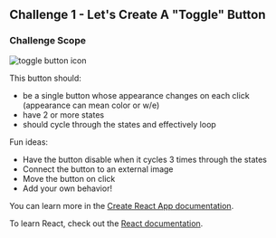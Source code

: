 ## Challenge 1 - Let's Create A "Toggle" Button

### Challenge Scope

<img src="https://i.pinimg.com/originals/f8/b6/5a/f8b65a79475ddaac8e9f4dcf2efa030f.gif"
alt="toggle button icon"
/>

This button should:

- be a single button whose appearance changes on each click (appearance can mean color or w/e)
- have 2 or more states
- should cycle through the states and effectively loop

Fun ideas:

- Have the button disable when it cycles 3 times through the states
- Connect the button to an external image
- Move the button on click
- Add your own behavior!

You can learn more in the [Create React App documentation](https://facebook.github.io/create-react-app/docs/getting-started).

To learn React, check out the [React documentation](https://reactjs.org/).
